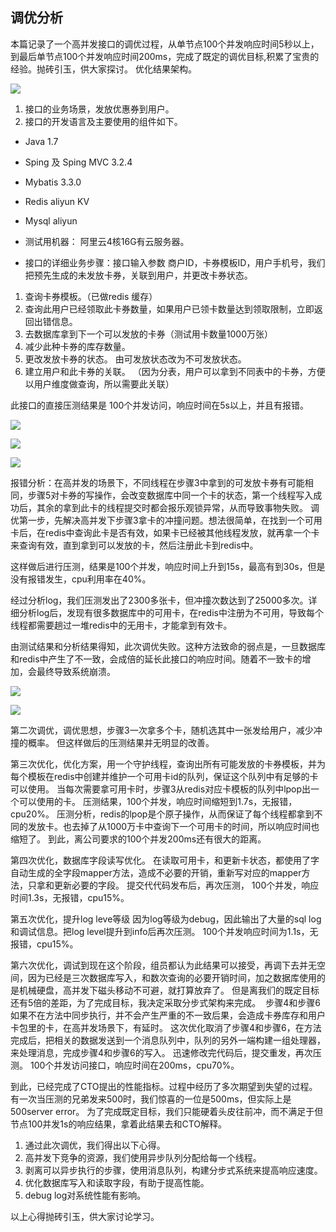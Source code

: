 ## 调优分析

本篇记录了一个高并发接口的调优过程，从单节点100个并发响应时间5秒以上，到最后单节点100个并发响应时间200ms，完成了既定的调优目标,积累了宝贵的经验。抛砖引玉，供大家探讨。
优化结果架构。

![](../imgs/opt_any.gif)

1. 接口的业务场景，发放优惠券到用户。
1. 接口的开发语言及主要使用的组件如下。

* Java 1.7
* Sping 及 Sping MVC 3.2.4
* Mybatis 3.3.0
* Redis aliyun KV
* Mysql aliyun 
* 测试用机器： 阿里云4核16G有云服务器。

* 接口的详细业务步骤：接口输入参数 商户ID，卡券模板ID，用户手机号，我们把预先生成的未发放卡券，关联到用户，并更改卡券状态。

1. 查询卡券模板。（已做redis 缓存）
1. 查询此用户已经领取此卡券数量，如果用户已领卡数量达到领取限制，立即返回出错信息。
1. 去数据库拿到下一个可以发放的卡券（测试用卡数量1000万张）
1. 减少此种卡券的库存数量。
1. 更改发放卡券的状态。 由可发放状态改为不可发放状态。
1. 建立用户和此卡券的关联。 （因为分表，用户可以拿到不同表中的卡券，方便以用户维度做查询，所以需要此关联）

此接口的直接压测结果是 100个并发访问，响应时间在5s以上，并且有报错。

![](../imgs/opt_any_1.png)

![](../imgs/opt_any_2.jpg)

![](../imgs/opt_any_3.jpg)

报错分析：在高并发的场景下，不同线程在步骤3中拿到的可发放卡券有可能相同，步骤5对卡券的写操作，会改变数据库中同一个卡的状态，第一个线程写入成功后，其余的拿到此卡的线程提交时都会报乐观锁异常，从而导致事物失败。
调优第一步，先解决高并发下步骤3拿卡的冲撞问题。想法很简单，在找到一个可用卡后，在redis中查询此卡是否有效，如果卡已经被其他线程发放，就再拿一个卡来查询有效，直到拿到可以发放的卡，然后注册此卡到redis中。

这样做后进行压测，结果是100个并发，响应时间上升到15s，最高有到30s，但是没有报错发生，cpu利用率在40%。

经过分析log，我们压测发出了2300多张卡，但冲撞次数达到了25000多次。详细分析log后，发现有很多数据库中的可用卡，在redis中注册为不可用，导致每个线程都需要趟过一堆redis中的无用卡，才能拿到有效卡。

由测试结果和分析结果得知，此次调优失败。这种方法致命的弱点是，一旦数据库和redis中产生了不一致，会成倍的延长此接口的响应时间。随着不一致卡的增加，会最终导致系统崩溃。

![](../imgs/opt_any_4.jpg)

![](../imgs/opt_any_5.jpg)

第二次调优，调优思想，步骤3一次拿多个卡，随机选其中一张发给用户，减少冲撞的概率。
但这样做后的压测结果并无明显的改善。

第三次优化，优化方案，用一个守护线程，查询出所有可能发放的卡券模板，并为每个模板在redis中创建并维护一个可用卡id的队列，保证这个队列中有足够的卡可以使用。
当每次需要拿可用卡时，步骤3从redis对应卡模板的队列中lpop出一个可以使用的卡。
压测结果，100个并发，响应时间缩短到1.7s，无报错，cpu20%。
压测分析，redis的lpop是个原子操作，从而保证了每个线程都拿到不同的发放卡。也去掉了从1000万卡中查询下一个可用卡的时间，所以响应时间也缩短了。
到此，离公司要求的100个并发200ms还有很大的距离。

第四次优化，数据库字段读写优化。
在读取可用卡，和更新卡状态，都使用了字自动生成的全字段mapper方法，造成不必要的开销，重新写对应的mapper方法，只拿和更新必要的字段。
提交代代码发布后，再次压测， 100个并发，响应时间1.3s，无报错，cpu15%。

第五次优化，提升log leve等级
因为log等级为debug，因此输出了大量的sql log和调试信息。把log level提升到info后再次压测。
100个并发响应时间为1.1s，无报错，cpu15%。

第六次优化，调试到现在这个阶段，组员都认为此结果可以接受，再调下去并无空间，因为已经是三次数据库写入，和数次查询的必要开销时间，加之数据库使用的是机械硬盘，高并发下磁头移动不可避，就打算放弃了。
但是离我们的既定目标还有5倍的差距，为了完成目标，我决定采取分步式架构来完成。 
步骤4和步骤6如果不在方法中同步执行，并不会产生严重的不一致后果，会造成卡券库存和用户卡包里的卡，在高并发场景下，有延时。
这次优化取消了步骤4和步骤6，在方法完成后，把相关的数据发送到一个消息队列中，队列的另外一端构建一组处理器，来处理消息，完成步骤4和步骤6的写入。
迅速修改完代码后，提交重发，再次压测。
100个并发访问接口，响应时间在200ms，cpu70%。

到此，已经完成了CTO提出的性能指标。过程中经历了多次期望到失望的过程。有一次当压测的兄弟发来500时，我们惊喜的一位是500ms，但实际上是500server error。 为了完成既定目标，我们只能硬着头皮往前冲，而不满足于但节点100并发1s的响应结果，拿着此结果去和CTO解释。

1. 通过此次调优，我们得出以下心得。
1. 高并发下竞争的资源，我们使用异步队列分配给每一个线程。
1. 剥离可以异步执行的步骤，使用消息队列，构建分步式系统来提高响应速度。
1. 优化数据库写入和读取字段，有助于提高性能。
1. debug log对系统性能有影响。

以上心得抛砖引玉，供大家讨论学习。